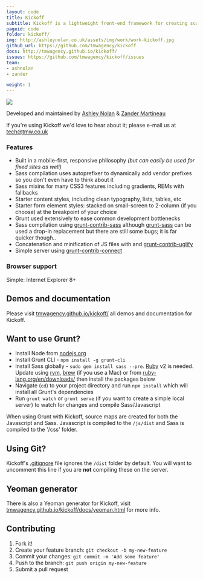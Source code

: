 ```yaml
---
layout: code
title: Kickoff
subtitle: Kickoff is a lightweight front-end framework for creating scalable, responsive sites.
pageid: code
folder: kickoff/
img: http://ashleynolan.co.uk/assets/img/work/work-kickoff.jpg
github_url: https://github.com/tmwagency/kickoff
docs: http://tmwagency.github.io/kickoff/
issues: https://github.com/tmwagency/kickoff/issues
team:
- ashnolan
- zander

weight: 1
---
```



![](http://f.cl.ly/items/3d0o1O190m0U443I0B1I/Screen%20Shot%202013-10-07%20at%2022.05.42.png)

Developed and maintained by [Ashley Nolan](https://github.com/dragongraphics) & [Zander Martineau](https://github.com/mrmartineau)

If you're using Kickoff we'd love to hear about it; please e-mail us at tech@tmw.co.uk

### Features

* Built in a mobile-first, responsive philosophy *(but can easily be used for fixed sites as well)*
* Sass compilation uses autoprefixer to dynamically add vendor prefixes so you don't even have to think about it
* Sass mixins for many CSS3 features including gradients, REMs with fallbacks
* Starter content styles, including clean typography, lists, tables, etc
* Starter form element styles: stacked on small-screen to 2-column (if you choose) at the breakpoint of your choice
* Grunt used extensively to ease common development bottlenecks
 * Sass compilation using [grunt-contrib-sass](https://github.com/gruntjs/grunt-contrib-sass) although [grunt-sass](https://github.com/sindresorhus/grunt-sass) can be used a drop-in replacement but there are still some bugs; it is far quicker though..
 * Concatenation and minification of JS files with and [grunt-contrib-uglify](https://github.com/gruntjs/grunt-contrib-uglify)
 * Simple server using [grunt-contrib-connect](https://github.com/gruntjs/grunt-contrib-connect)


### Browser support
Simple: Internet Explorer 8+

## Demos and documentation
Please visit [tmwagency.github.io/kickoff/](http://tmwagency.github.io/kickoff/) all demos and documentation for Kickoff.

## Want to use Grunt?
* Install Node from [nodejs.org](http://nodejs.org/)
* Install Grunt CLI - `npm install -g grunt-cli`
* Install Sass globally - `sudo gem install sass --pre`. [Ruby](https://www.ruby-lang.org/en/) v2 is needed. Update using [rvm](http://rvm.io/), [brew](http://brew.sh) (if you use a Mac) or from [ruby-lang.org/en/downloads/](https://www.ruby-lang.org/en/downloads/) then install the packages below
* Navigate (`cd`) to your project directory and run `npm install` which will install all Grunt's dependencies
* Run `grunt watch` or `grunt serve` (if you want to create a simple local server) to watch for changes and compile Sass/Javascript

When using Grunt with Kickoff, source maps are created for both the Javascript and Sass. Javascript is compiled to the `/js/dist` and Sass is compiled to the '/css' folder.

## Using Git?
Kickoff's [.gitignore](https://github.com/tmwagency/kickoff/blob/master/.gitignore#L30) file ignores the `/dist` folder by default. You will want to uncomment this line if you are **not** compiling these on the server.

## Yeoman generator
There is also a Yeoman generator for Kickoff, visit [tmwagency.github.io/kickoff/docs/yeoman.html](http://tmwagency.github.io/kickoff/docs/yeoman.html) for more info.

## Contributing

1. Fork it!
2. Create your feature branch: `git checkout -b my-new-feature`
3. Commit your changes: `git commit -m 'Add some feature'`
4. Push to the branch: `git push origin my-new-feature`
5. Submit a pull request

